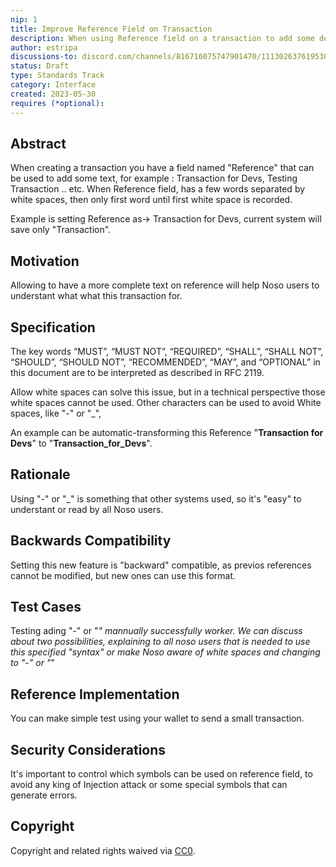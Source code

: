 ```yaml
---
nip: 1
title: Improve Reference Field on Transaction
description: When using Reference field on a transaction to add some description, if there is a white space then it does not add more words, Example- "Hello world" , will save only "Hello" on the Reference field.
author: estripa
discussions-to: discord.com/channels/816716075747901470/1113026376195383348
status: Draft
type: Standards Track
category: Interface
created: 2023-05-30
requires (*optional):
---
```


## Abstract

When creating a transaction you have a field named "Reference" that can be used to add some text, for example : Transaction for Devs, Testing Transaction .. etc. When Reference field, has a few words separated by white spaces, then only first word until first white space is recorded. 

Example is setting Reference as-> Transaction for Devs, current system will save only "Transaction". 


  

## Motivation

Allowing to have a more complete text on reference will help Noso users to understant what what this transaction for. 

## Specification

The key words “MUST”, “MUST NOT”, “REQUIRED”, “SHALL”, “SHALL NOT”, “SHOULD”, “SHOULD NOT”, “RECOMMENDED”, “MAY”, and “OPTIONAL” in this document are to be interpreted as described in RFC 2119.

Allow white spaces can solve this issue, but in a technical perspective those white spaces cannot be used. Other characters can be used to avoid White spaces, like "-" or "_", 

An example can be automatic-transforming this Reference "**Transaction for Devs**" to "**Transaction_for_Devs**". 
  

## Rationale

Using "-" or "_" is something that other systems used, so it's "easy" to understant or read by all Noso users.

  

## Backwards Compatibility

Setting this new feature is "backward" compatible, as previos references cannot be modified, but new ones can use this format.


## Test Cases

Testing ading "-" or "_" mannually successfully worker. We can discuss about two possibilities, explaining to all noso users that is needed to use this specified "syntax" or make Noso aware of white spaces and changing to "-" or "_" 

  

## Reference Implementation

You can make simple test using your wallet to send a small transaction.

  

## Security Considerations

It's important to control which symbols can be used on reference field, to avoid any king of Injection attack or some special symbols that can generate errors.

  

## Copyright

Copyright and related rights waived via [CC0](https://creativecommons.org/publicdomain/zero/1.0/).
